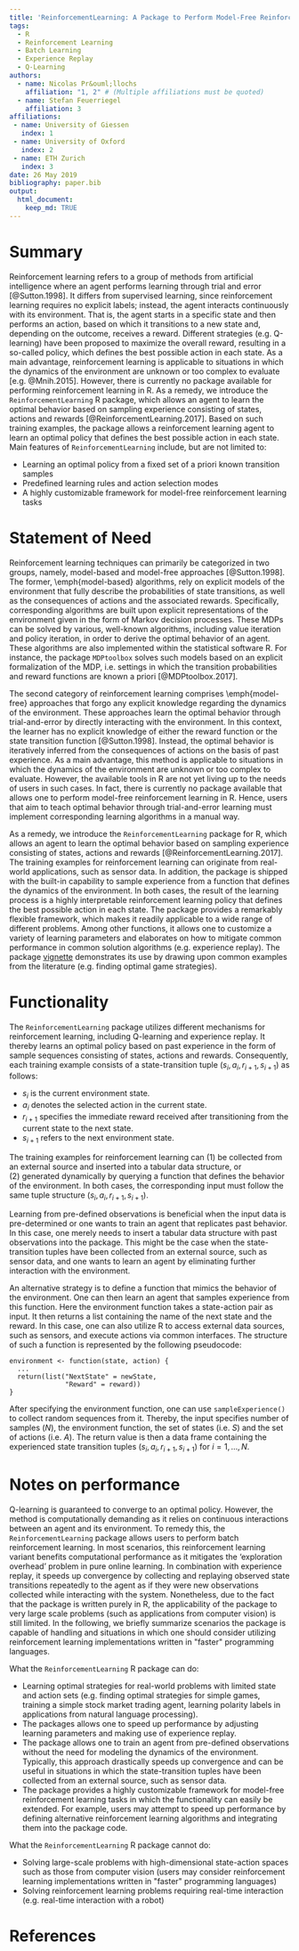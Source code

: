 ```yaml
---
title: 'ReinforcementLearning: A Package to Perform Model-Free Reinforcement Learning in R'
tags:
  - R
  - Reinforcement Learning
  - Batch Learning
  - Experience Replay
  - Q-Learning
authors:
  - name: Nicolas Pr&ouml;llochs
    affiliation: "1, 2" # (Multiple affiliations must be quoted)
  - name: Stefan Feuerriegel
    affiliation: 3
affiliations:
 - name: University of Giessen
   index: 1
 - name: University of Oxford
   index: 2
 - name: ETH Zurich
   index: 3
date: 26 May 2019
bibliography: paper.bib
output:
  html_document:
    keep_md: TRUE
---
```


# Summary

Reinforcement learning refers to a group of methods from artificial intelligence where an agent performs learning through trial and error [@Sutton.1998]. It differs from supervised learning, since reinforcement learning requires no explicit labels; instead, the agent interacts continuously with its environment. That is, the agent starts in a specific state and then performs an action, based on which it transitions to a new state and, depending on the outcome, receives a reward. Different strategies (e.g. Q-learning) have been proposed to maximize the overall reward, resulting in a so-called policy, which defines the best possible action in each state. As a main advantage, reinforcement learning is applicable to situations in which the dynamics of the environment are unknown or too complex to evaluate [e.g. @Mnih.2015]. However, there is currently no package available for performing reinforcement learning in R. As a remedy, we introduce the `ReinforcementLearning` R package, which allows an agent to learn the optimal behavior based on sampling experience consisting of states, actions and rewards [@ReinforcementLearning.2017]. Based on such training examples, the package allows a reinforcement learning agent to learn an optimal policy that defines the best possible action in each state. Main features of `ReinforcementLearning` include, but are not limited to:

- Learning an optimal policy from a fixed set of a priori known transition samples
- Predefined learning rules and action selection modes
- A highly customizable framework for model-free reinforcement learning tasks

# Statement of Need

<!--Model-based RL / MDPs --> 
Reinforcement learning techniques can primarily be categorized in two groups, namely, model-based and model-free approaches [@Sutton.1998]. The former, \emph{model-based} algorithms, rely on explicit models of the environment that fully describe the probabilities of state transitions, as well as the consequences of actions and the associated rewards. Specifically, corresponding algorithms are built upon explicit representations of the environment given in the form of Markov decision processes. These MDPs can be solved by various, well-known algorithms, including value iteration and policy iteration, in order to derive the optimal behavior of an agent. These algorithms are also implemented within the statistical software R. For instance, the package `MDPtoolbox` solves such models based on an explicit formalization of the MDP, i.e. settings in which the transition probabilities and reward functions are known a priori [@MDPtoolbox.2017].

<!--Model-free RL --> 
The second category of reinforcement learning comprises \emph{model-free} approaches that forgo any explicit knowledge regarding the dynamics of the environment. These approaches learn the optimal behavior through trial-and-error by directly interacting with the environment. In this context, the learner has no explicit knowledge of either the reward function or the state transition function [@Sutton.1998]. Instead, the optimal behavior is iteratively inferred from the consequences of actions on the basis of past experience. As a main advantage, this method is applicable to situations in which the dynamics of the environment are unknown or too complex to evaluate. However, the available tools in R are not yet living up to the needs of users in such cases. In fact, there is currently no package available that allows one to perform model-free reinforcement learning in R. Hence, users that aim to teach optimal behavior through trial-and-error learning must implement corresponding learning algorithms in a manual way.

<!-- RL package --> 
As a remedy, we introduce the `ReinforcementLearning` package for R, which allows an agent to learn the optimal behavior based on sampling experience consisting of states, actions and rewards  [@ReinforcementLearning.2017]. The training examples for reinforcement learning can originate from real-world applications, such as sensor data. In addition, the package is shipped with the built-in capability to sample experience from a function that defines the dynamics of the environment. In both cases, the result of the learning process is a highly interpretable reinforcement learning policy that defines the best possible action in each state. The package provides a remarkably flexible framework, which makes it readily applicable to a wide range of different problems. Among other functions, it allows one to customize a variety of learning parameters and elaborates on how to mitigate common performance in common solution algorithms (e.g. experience replay). The package [vignette](https://github.com/nproellochs/ReinforcementLearning/blob/master/vignettes/ReinforcementLearning.Rmd) demonstrates its use by drawing upon common examples from the literature (e.g. finding optimal game strategies).

# Functionality

The `ReinforcementLearning` package utilizes different mechanisms for reinforcement learning, including Q-learning and experience replay. It thereby learns an optimal policy based on past experience in the form of sample sequences consisting of states, actions and rewards. Consequently, each training example consists of a state-transition tuple $(s_i, a_i, r_{i+1}, s_{i+1})$ as follows:

* $s_i$ is the current environment state.
* $a_i$ denotes the selected action in the current state.
* $r_{i+1}$ specifies the immediate reward received after transitioning from the current state to the next state.
* $s_{i+1}$ refers to the next environment state.

The training examples for reinforcement learning can (1)&nbsp;be collected from an external source and inserted into a tabular data structure, or (2)&nbsp;generated dynamically by querying a function that defines the behavior of the environment. In both cases, the corresponding input must follow the same tuple structure $(s_i, a_i, r_{i+1}, s_{i+1})$.

Learning from pre-defined observations is beneficial when the input data is pre-determined or one wants to train an agent that replicates past behavior. In this case, one merely needs to insert a tabular data structure with past observations into the package. This might be the case when the state-transition tuples have been collected from an external source, such as sensor data, and one wants to learn an agent by eliminating further interaction with the environment. 

An alternative strategy is to define a function that mimics the behavior of the environment. One can then learn an agent that samples experience from this function. Here the environment function takes a state-action pair as input. It then returns a list containing the name of the next state and the reward. In this case, one can also utilize R to access external data sources, such as sensors, and execute actions via common interfaces. The structure of such a function is represented by the following pseudocode:

```
environment <- function(state, action) {
  ...
  return(list("NextState" = newState,
              "Reward" = reward))
}
```

After specifying the environment function, one can use `sampleExperience()` to collect random sequences from it. Thereby, the input specifies number of samples ($N$), the environment function, the set of states (i.e. $S$) and the set of actions (i.e. $A$). The return value is then a data frame containing the experienced state transition tuples $(s_i, a_i, r_{i+1}, s_{i+1})$ for $i = 1, \ldots, N$. 


# Notes on performance

Q-learning is guaranteed to converge to an optimal policy. However, the method is computationally demanding as it relies on continuous interactions between an agent and its environment. To remedy this, the `ReinforcementLearning` package allows users to perform batch reinforcement learning. In most scenarios, this reinforcement learning variant benefits computational performance as it mitigates the ‘exploration overhead’ problem in pure online learning. In combination with experience replay, it speeds up convergence by collecting and replaying observed state transitions repeatedly to the agent as if they were new observations collected while interacting with the system. Nonetheless, due to the fact that the package is written purely in R, the applicability of the package to very large scale problems (such as applications from computer vision) is still limited. In the following, we briefly summarize scenarios the package is capable of handling and situations in which one should consider utilizing reinforcement learning implementations written in "faster" programming languages.

What the `ReinforcementLearning` R package can do:

* Learning optimal strategies for real-world problems with limited state and action sets (e.g. finding optimal strategies for simple games, training a simple stock market trading agent, learning polarity labels in applications from natural language processing).
* The packages allows one to speed up performance by adjusting learning parameters and making use of experience replay.
* The package allows one to train an agent from pre-defined observations without the need for modeling the dynamics of the environment. Typically, this approach drastically speeds up convergence and can be useful in situations in which the state-transition tuples have been collected from an external source, such as sensor data.
* The package provides a highly customizable framework for model-free reinforcement learning tasks in which the functionality can easily be extended. For example, users may attempt to speed up performance by defining alternative reinforcement learning algorithms and integrating them into the package code.

What the `ReinforcementLearning` R package cannot do:

* Solving large-scale problems with high-dimensional state-action spaces such as those from computer vision (users may consider reinforcement learning implementations written in "faster" programming languages)
* Solving reinforcement learning problems requiring real-time interaction (e.g. real-time interaction with a robot)


# References
